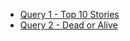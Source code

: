 - [Query 1 - Top 10 Stories](https://console.cloud.google.com/bigquery?sq=583448529991:c55d335e10004bd299031f79fb5e1faa)
- [Query 2 - Dead or Alive](https://console.cloud.google.com/bigquery?sq=583448529991:692a02efe3b043ba843e90e6208b6fd6)
